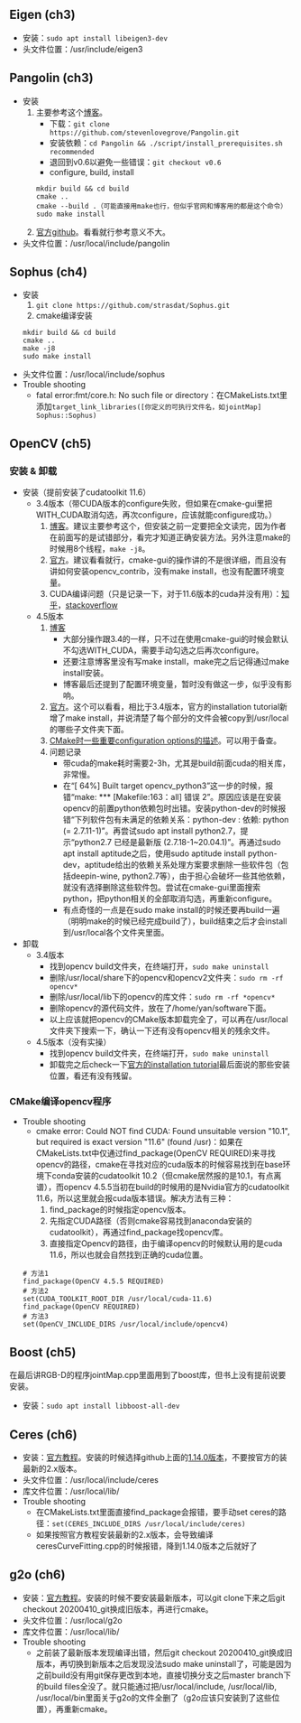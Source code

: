 ## Eigen (ch3)
- 安装：`sudo apt install libeigen3-dev`
- 头文件位置：/usr/include/eigen3

## Pangolin (ch3)
- 安装
	1. 主要参考这个[博客](https://blog.csdn.net/jlm7689235/article/details/122287743)。
		- 下载：`git clone https://github.com/stevenlovegrove/Pangolin.git`
		- 安装依赖：`cd Pangolin && ./script/install_prerequisites.sh recommended`
		- 退回到v0.6以避免一些错误：`git checkout v0.6`
		- configure, build, install
        ```
        mkdir build && cd build
        cmake ..
        cmake --build .（可能直接用make也行，但似乎官网和博客用的都是这个命令）
        sudo make install
        ```
  2. [官方github](https://github.com/stevenlovegrove/Pangolin/tree/1ec721d59ff6b799b9c24b8817f3b7ad2c929b83)。看看就行参考意义不大。
- 头文件位置：/usr/local/include/pangolin

## Sophus (ch4)
- 安装
	1. `git clone https://github.com/strasdat/Sophus.git`
	2. cmake编译安装
    ```
    mkdir build && cd build
    cmake ..
    make -j8
    sudo make install
    ```
- 头文件位置：/usr/local/include/sophus
- Trouble shooting
	- fatal error:fmt/core.h: No such file or directory：在CMakeLists.txt里添加`target_link_libraries([你定义的可执行文件名，如jointMap] Sophus::Sophus)`

## OpenCV (ch5)
### 安装 & 卸载
- 安装（提前安装了cudatoolkit 11.6）
	- 3.4版本（带CUDA版本的configure失败，但如果在cmake-gui里把WITH_CUDA取消勾选，再次configure，应该就能configure成功。）
		1. [博客](https://blog.csdn.net/echoamor/article/details/83022352)。建议主要参考这个，但安装之前一定要把全文读完，因为作者在前面写的是试错部分，看完才知道正确安装方法。另外注意make的时候用8个线程，`make -j8`。
		2. [官方](https://docs.opencv.org/3.4.3/d7/d9f/tutorial_linux_install.html)。建议看看就行，cmake-gui的操作讲的不是很详细，而且没有讲如何安装opencv_contrib，没有make install，也没有配置环境变量。
		3. CUDA编译问题（只是记录一下，对于11.6版本的cuda并没有用）：[知乎](https://zhuanlan.zhihu.com/p/76737748)，[stackoverflow](https://stackoverflow.com/questions/46584000/cmake-error-variables-are-set-to-notfound)
	- 4.5版本
		1. [博客](https://blog.csdn.net/echoamor/article/details/83022352)
			- 大部分操作跟3.4的一样，只不过在使用cmake-gui的时候会默认不勾选WITH_CUDA，需要手动勾选之后再次configure。
			- 还要注意博客里没有写make install，make完之后记得通过make install安装。
			- 博客最后还提到了配置环境变量，暂时没有做这一步，似乎没有影响。
		2. [官方](https://docs.opencv.org/4.5.5/d7/d9f/tutorial_linux_install.html)。这个可以看看，相比于3.4版本，官方的installation tutorial新增了make install，并说清楚了每个部分的文件会被copy到/usr/local的哪些子文件夹下面。
		3. [CMake时一些重要configuration options的描述](https://docs.opencv.org/4.5.5/db/d05/tutorial_config_reference.html#tutorial_config_reference_general_contrib)。可以用于备查。
		4. 问题记录
			- 带cuda的make耗时需要2-3h，尤其是build前面cuda的相关库，非常慢。
			- 在“[ 64%] Built target opencv_python3”这一步的时候，报错“make: *** [Makefile:163：all] 错误 2”。原因应该是在安装opencv的前置python依赖包时出错。安装python-dev的时候报错“下列软件包有未满足的依赖关系：python-dev : 依赖: python (= 2.7.11-1)”。再尝试sudo apt install python2.7，提示“python2.7 已经是最新版 (2.7.18-1~20.04.1)”。再通过sudo apt install aptitude之后，使用sudo aptitude install python-dev，aptitude给出的依赖关系处理方案要求删除一些软件包（包括deepin-wine, python2.7等），由于担心会破坏一些其他依赖，就没有选择删除这些软件包。尝试在cmake-gui里面搜索python，把python相关的全部取消勾选，再重新configure。
			- 有点奇怪的一点是在sudo make install的时候还要再build一遍（明明make的时候已经完成build了），build结束之后才会install到/usr/local各个文件夹里面。
- 卸载
	- 3.4版本
		- 找到opencv build文件夹，在终端打开，`sudo make uninstall`
		- 删除/usr/local/share下的opencv和opencv2文件夹：`sudo rm -rf opencv*`
		- 删除/usr/local/lib下的opencv的库文件：`sudo rm -rf *opencv*`
		- 删除opencv的源代码文件，放在了/home/yan/software下面。
		- 以上应该就把opencv的CMake版本卸载完全了，可以再在/usr/local文件夹下搜索一下，确认一下还有没有opencv相关的残余文件。
	- 4.5版本（没有实操）
		- 找到opencv build文件夹，在终端打开，`sudo make uninstall`
		- 卸载完之后check一下[官方的installation tutorial](https://docs.opencv.org/4.5.5/d7/d9f/tutorial_linux_install.html)最后面说的那些安装位置，看还有没有残留。

### CMake编译opencv程序
- Trouble shooting
	- cmake error: Could NOT find CUDA: Found unsuitable version "10.1", but required is exact version "11.6" (found /usr)：如果在CMakeLists.txt中仅通过find_package(OpenCV REQUIRED)来寻找opencv的路径，cmake在寻找对应的cuda版本的时候容易找到在base环境下conda安装的cudatoolkit 10.2（但cmake居然报的是10.1，有点离谱），而opencv 4.5.5当初在build的时候用的是Nvidia官方的cudatoolkit 11.6，所以这里就会报cuda版本错误。解决方法有三种：
		1. find_package的时候指定opencv版本。
		2. 先指定CUDA路径（否则cmake容易找到anaconda安装的cudatoolkit），再通过find_package找opencv库。
		3. 直接指定Opencv的路径，由于编译opencv的时候默认用的是cuda 11.6，所以也就会自然找到正确的cuda位置。
  ```
  # 方法1
  find_package(OpenCV 4.5.5 REQUIRED)
  # 方法2
  set(CUDA_TOOLKIT_ROOT_DIR /usr/local/cuda-11.6)
  find_package(OpenCV REQUIRED)
  # 方法3
  set(OpenCV_INCLUDE_DIRS /usr/local/include/opencv4)
  ```

## Boost (ch5)
在最后讲RGB-D的程序jointMap.cpp里面用到了boost库，但书上没有提前说要安装。
- 安装：`sudo apt install libboost-all-dev`

## Ceres (ch6)
- 安装：[官方教程](http://www.ceres-solver.org/installation.html#linux)。安装的时候选择github上面的[1.14.0版本](https://github.com/ceres-solver/ceres-solver/releases/tag/1.14.0)，不要按官方的装最新的2.x版本。
- 头文件位置：/usr/local/include/ceres
- 库文件位置：/usr/local/lib/
- Trouble shooting
	- 在CMakeLists.txt里面直接find_package会报错，要手动set ceres的路径：`set(CERES_INCLUDE_DIRS /usr/local/include/ceres)`
	- 如果按照官方教程安装最新的2.x版本，会导致编译ceresCurveFitting.cpp的时候报错，降到1.14.0版本之后就好了

## g2o (ch6)
- 安装：[官方教程](https://github.com/RainerKuemmerle/g2o/tree/9b41a4ea5ade8e1250b9c1b279f3a9c098811b5a#requirements)。安装的时候不要安装最新版本，可以git clone下来之后git checkout 20200410_git换成旧版本，再进行cmake。
- 头文件位置：/usr/local/g2o
- 库文件位置：/usr/local/lib/
- Trouble shooting
	- 之前装了最新版本发现编译出错，然后git checkout 20200410_git换成旧版本，再切换到新版本之后发现没法sudo make uninstall了，可能是因为之前build没有用git保存更改到本地，直接切换分支之后master branch下的build files全没了。就只能通过把/usr/local/include, /usr/local/lib, /usr/local/bin里面关于g2o的文件全删了（g2o应该只安装到了这些位置），再重新cmake。